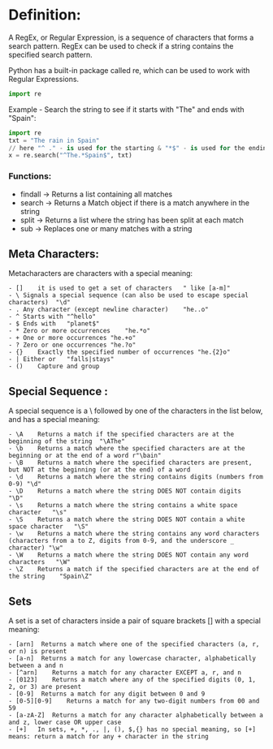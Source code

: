 # Definition:
A RegEx, or Regular Expression, is a sequence of characters that forms a search pattern. RegEx can be used to check if a string contains the specified search pattern.

Python has a built-in package called re, which can be used to work with Regular Expressions.

```python
import re
```

Example - Search the string to see if it starts with "The" and ends with "Spain":
```python
import re
txt = "The rain in Spain"
// here "^ ." - is used for the starting & "*$" - is used for the ending word.
x = re.search("^The.*Spain$", txt) 
```

### Functions:

- findall	-> Returns a list containing all matches
- search	-> Returns a Match object if there is a match anywhere in the string
- split	-> Returns a list where the string has been split at each match
- sub	-> Replaces one or many matches with a string

## Meta Characters:
Metacharacters are characters with a special meaning:
```
- []	it is used to get a set of characters	" like [a-m]"	
- \	Signals a special sequence (can also be used to escape special characters)	"\d"	
- .	Any character (except newline character)	"he..o"	
- ^	Starts with	"^hello"	
- $	Ends with	"planet$"	
- *	Zero or more occurrences	"he.*o"	
- +	One or more occurrences	"he.+o"	
- ?	Zero or one occurrences	"he.?o"	
- {}	Exactly the specified number of occurrences	"he.{2}o"	
- |	Either or	"falls|stays"	
- ()	Capture and group
```

## Special Sequence :
A special sequence is a \ followed by one of the characters in the list below, and has a special meaning:
```
- \A	Returns a match if the specified characters are at the beginning of the string	"\AThe"	
- \b	Returns a match where the specified characters are at the beginning or at the end of a word	r"\bain"
- \B	Returns a match where the specified characters are present, but NOT at the beginning (or at the end) of a word
- \d	Returns a match where the string contains digits (numbers from 0-9)	"\d"
- \D	Returns a match where the string DOES NOT contain digits	"\D"
- \s	Returns a match where the string contains a white space character	"\s"
- \S	Returns a match where the string DOES NOT contain a white space character	"\S"
- \w	Returns a match where the string contains any word characters (characters from a to Z, digits from 0-9, and the underscore _ character)	"\w"
- \W	Returns a match where the string DOES NOT contain any word characters	"\W"
- \Z	Returns a match if the specified characters are at the end of the string	"Spain\Z"	
```

## Sets
A set is a set of characters inside a pair of square brackets [] with a special meaning:
```
- [arn]	 Returns a match where one of the specified characters (a, r, or n) is present
- [a-n]	 Returns a match for any lowercase character, alphabetically between a and n
- [^arn]	Returns a match for any character EXCEPT a, r, and n
- [0123]	Returns a match where any of the specified digits (0, 1, 2, or 3) are present
- [0-9]	 Returns a match for any digit between 0 and 9
- [0-5][0-9]	Returns a match for any two-digit numbers from 00 and 59
- [a-zA-Z]	Returns a match for any character alphabetically between a and z, lower case OR upper case	
- [+]	In sets, +, *, ., |, (), $,{} has no special meaning, so [+] means: return a match for any + character in the string
```
